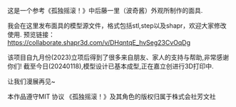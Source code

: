 这是一个参考《孤独摇滚！》中后藤一里（波奇酱）外观所制作的面具.

我会在这里发布面具的模型源文件，格式包括stl,step以及shapr，欢迎大家修改使用.
预览链接：https://collaborate.shapr3d.com/v/DHqntqE_hvSeg23CvOqDg

该项目自九月份(2023)立项后得到了很多来自朋友、家人的支持与帮助,非常感谢你们!
截至今日(20240118),模型设计已基本成型,正在嘉立创进行3D打印中.

让我们漫展再见~

本作品遵守MIT 协议
《孤独摇滚！》及其角色的版权归属于株式会社芳文社
